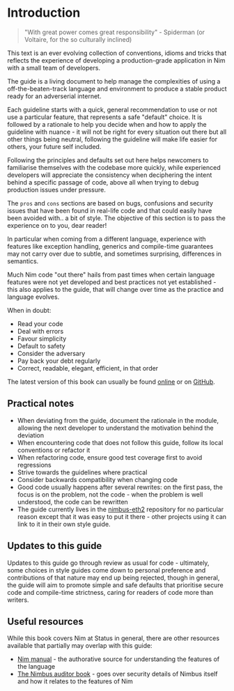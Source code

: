 # Introduction

> "With great power comes great responsibility" - Spiderman (or Voltaire, for the so culturally inclined)

This text is an ever evolving collection of conventions, idioms and tricks that reflects the experience of developing a production-grade application in Nim with a small team of developers.

The guide is a living document to help manage the complexities of using a off-the-beaten-track language and environment to produce a stable product ready for an adverserial internet.

Each guideline starts with a quick, general recommendation to use or not use a particular feature, that represents a safe "default" choice. It is followed by a rationale to help you decide when and how to apply the guideline with nuance - it will not be right for every situation out there but all other things being neutral, following the guideline will make life easier for others, your future self included.

Following the principles and defaults set out here helps newcomers to familiarise themselves with the codebase more quickly, while experienced developers will appreciate the consistency when deciphering the intent behind a specific passage of code, above all when trying to debug production issues under pressure.

The `pros` and `cons` sections are based on bugs, confusions and security issues that have been found in real-life code and that could easily have been avoided with.. a bit of style. The objective of this section is to pass the experience on to you, dear reader!

In particular when coming from a different language, experience with features like exception handling, generics and compile-time guarantees may not carry over due to subtle, and sometimes surprising, differences in semantics.

Much Nim code "out there" hails from past times when certain language features were not yet developed and best practices not yet established - this also applies to the guide, that will change over time as the practice and language evolves.

When in doubt:

* Read your code
* Deal with errors
* Favour simplicity
* Default to safety
* Consider the adversary
* Pay back your debt regularly
* Correct, readable, elegant, efficient, in that order

The latest version of this book can usually be found [online](https://nimbus.guide/style-book/) or on [GitHub](https://github.com/status-im/nimbus-eth2/tree/unstable/docs/the_style_book).

## Practical notes

* When deviating from the guide, document the rationale in the module, allowing the next developer to understand the motivation behind the deviation
* When encountering code that does not follow this guide, follow its local conventions or refactor it
* When refactoring code, ensure good test coverage first to avoid regressions
* Strive towards the guidelines where practical
* Consider backwards compatibility when changing code
* Good code usually happens after several rewrites: on the first pass, the focus is on the problem, not the code - when the problem is well understood, the code can be rewritten
* The guide currently lives in the [nimbus-eth2](https://github.com/status-im/nimbus-eth2/) repository for no particular reason except that it was easy to put it there - other projects using it can link to it in their own style guide.

## Updates to this guide

Updates to this guide go through review as usual for code - ultimately, some choices in style guides come down to personal preference and contributions of that nature may end up being rejected, though in general, the guide will aim to promote simple and safe defaults that prioritise secure code and compile-time strictness, caring for readers of code more than writers.

## Useful resources

While this book covers Nim at Status in general, there are other resources available that partially may overlap with this guide:

* [Nim manual](https://nim-lang.org/docs/manual.html) - the authorative source for understanding the features of the language
* [The Nimbus auditor book](https://nimbus.guide/auditors-book/) - goes over security details of Nimbus itself and how it relates to the features of Nim
